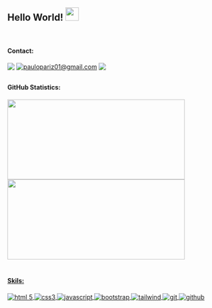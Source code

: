 

<h2>Hello World!
  <img src="https://raw.githubusercontent.com/iampavangandhi/iampavangandhi/master/gifs/Hi.gif" 
         width="30px">

</h2>
<div display: "flex"><br>
<h4>Contact: </h4>
<!-- Linkedin -->
  <a href="" target="_blank"><img src="https://img.shields.io/badge/LinkedIn-000000?style=for-the-badge&logo=linkedin&logoColor=white" target="_blank" style="vertical-align:top"></a> 
  <!-- gmail -->
  <a href = "https://mail.google.com/mail/u/0/?fs=1&tf=cm&source=mailto&to=paulopariz01@gmail.com"><img title="paulopariz01@gmail.com" src="https://img.shields.io/badge/Gmail-000000?style=for-the-badge&logo=gmail&logoColor=white" style="vertical-align:top"></a>
<!-- instagram -->
  <a href="https://www.instagram.com/parizpaulo_/" target="_blank"><img src="https://img.shields.io/badge/Instagram-000000?style=for-the-badge&logo=instagram&logoColor=white" style="vertical-align:top"></a>
  
##

 <h4>GitHub Statistics:</h4>
  <a href="https://github.com/paulopariz">
  <img height="180em" width="400px" src="https://github-readme-stats.vercel.app/api?username=paulopariz&show_icons=true&theme=transparent&include_all_commits=true&count_private=true"/>
  <img height="180em" width="400px" src="https://github-readme-stats.vercel.app/api/top-langs/?username=paulopariz&layout=compact&langs_count=7&theme=transparent"/>
  

 
 <br>
 
 # 
<h4>Skils:</h4>
  <img align="center" title="html 5"  src="https://img.shields.io/badge/HTML5-EE7418?style=for-the-badge&logo=html5&logoColor=white">
  <img align="center" title="css3" src="https://img.shields.io/badge/CSS3-2862EA?style=for-the-badge&logo=css3&logoColor=white">
  <img align="center" title="javascript" src="https://img.shields.io/badge/JavaScript-F7DF1E?style=for-the-badge&logo=javascript&logoColor=black">
  <img align="center" title="bootstrap" src="https://img.shields.io/badge/Bootstrap-7531FA?style=for-the-badge&logo=bootstrap&logoColor=white">
  <img align="center" title="tailwind" src="https://img.shields.io/badge/Tailwind_CSS-39B0B7?style=for-the-badge&logo=tailwind-css&logoColor=white">
  <img align="center" title="git" src="https://img.shields.io/badge/GIT-EB4D1C?style=for-the-badge&logo=git&logoColor=white">
  <img align="center" title="github" src="https://img.shields.io/badge/GitHub-000000?style=for-the-badge&logo=github&logoColor=white">
    

  
  
